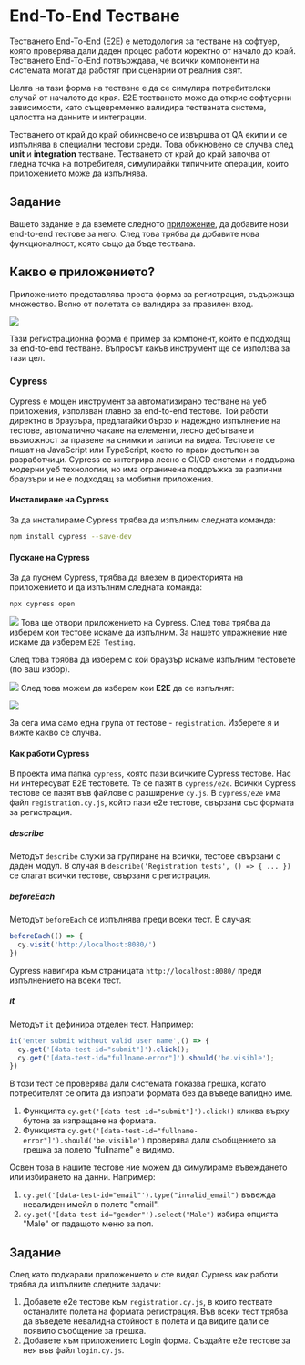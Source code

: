 # End-To-End Тестване

Тестването End-To-End (E2E) е методология за тестване на софтуер, която проверява дали даден процес работи коректно от начало до край. Тестването End-To-End потвърждава, че всички компоненти на системата могат да работят при сценарии от реалния свят.

Целта на тази форма на тестване е да се симулира потребителски случай от началото до края. E2E тестването може да открие софтуерни зависимости, като същевременно валидира тестваната система, цялостта на данните и интеграции.

Тестването от край до край обикновено се извършва от QA екипи и се изпълнява в специални тестови среди. Това обикновено се случва след **unit** и **integration** тестване. Тестването от край до край започва от гледна точка на потребителя, симулирайки типичните операции, които приложението може да изпълнява.
## Задание

Вашето задание е да вземете следното [приложение](https://github.com/yordan-vladov/cypress-intro), да добавите нови end-to-end тестове за него. След това трябва да добавите нова функционалност, която също да бъде тествана.

## Какво е приложението?

Приложението представлява проста форма за регистрация, съдържаща множество. Всяко от полетата се валидира за правилен вход.

![](/Attachments/SE-E2E-Pic-1.png)

Тази регистрационна форма е пример за компонент, който е подходящ за end-to-end тестване. Въпросът какъв инструмент ще се използва за тази цел.
### Cypress

Cypress е мощен инструмент за автоматизирано тестване на уеб приложения, използван главно за end-to-end тестове. Той работи директно в браузъра, предлагайки бързо и надеждно изпълнение на тестове, автоматично чакане на елементи, лесно дебъгване и възможност за правене на снимки и записи на видеа. Тестовете се пишат на JavaScript или TypeScript, което го прави достъпен за разработчици. Cypress се интегрира лесно с CI/CD системи и поддържа модерни уеб технологии, но има ограничена поддръжка за различни браузъри и не е подходящ за мобилни приложения.
#### Инсталиране на Cypress

За да инсталираме Cypress трябва да изпълним следната команда:

```bash
npm install cypress --save-dev
```

#### Пускане на Cypress

За да пуснем Cypress, трябва да влезем в директорията на приложението и да изпълним следната команда:

```bash
npx cypress open
```

![](/Attachments/SE-E2E-Pic-2.png)
Това ще отвори приложението на Cypress. След това трябва да изберем кои тестове искаме да изпълним. За нашето упражнение ние искаме да изберем `E2E Testing`.

След това трябва да изберем с кой браузър искаме изпълним тестовете (по ваш избор).

![](/Attachments/SE-E2E-Pic-3.png)
След това можем да изберем кои **Е2Е** да се изпълнят:

![](/Attachments/SE-E2E-Pic-4.png)

За сега има само една група от тестове - `registration`. Изберете я и вижте какво се случва.

#### Как работи Cypress

В проекта има папка `cypress`, която пази всичките Cypress тестове. Нас ни интересуват Е2Е тестовете. Те се пазят в `cypress/e2e`. Всички Cypress тестове се пазят във файлове с разширение `cy.js`. В `cypress/e2e` има файл `registration.cy.js`, който пази е2е тестове, свързани със формата за регистрация.

##### describe

Методът `describe` служи за групиране на всички, тестове свързани с даден модул. В случая в `describe('Registration tests', () => { ... })` се слагат всички тестове, свързани с регистрация.

##### beforeEach

Методът `beforeEach` се изпълнява преди всеки тест. В случая:

```js
beforeEach(() => {
  cy.visit('http://localhost:8080/')
})
```

Cypress навигира към страницата `http://localhost:8080/` преди изпълнението на всеки тест.

##### it

Методът `it` дефинира отделен тест. Например:

```js
it('enter submit without valid user name',() => {
  cy.get('[data-test-id="submit"]').click();
  cy.get('[data-test-id="fullname-error"]').should('be.visible');
})
```

В този тест се проверява дали системата показва грешка, когато потребителят се опита да изпрати формата без да въведе валидно име.

 1. Функцията `cy.get('[data-test-id="submit"]').click()` кликва върху бутона за изпращане на формата.
 2. Функцията `cy.get('[data-test-id="fullname-error"]').should('be.visible')`  проверява дали съобщението за грешка за полето "fullname" е видимо.

Освен това в нашите тестове ние можем да симулираме въвеждането или избирането на данни. Например:

1. `cy.get('[data-test-id="email"').type("invalid_email")` въвежда невалиден имейл в полето "email".
2. `cy.get('[data-test-id="gender"').select("Male")` избира опцията "Male" от падащото меню за пол.

## Задание

След като подкарали приложението и сте видял Cypress как работи трябва да изпълните следните задачи:
1. Добавете е2е тестове към `registration.cy.js`, в които тествате останалите полета на формата регистрация. Във всеки тест трябва да въведете невалидна стойност в полета и да видите дали се появило съобщение за грешка.
2. Добавете към приложението Login форма. Създайте е2е тестове за нея във файл  `login.cy.js`.
